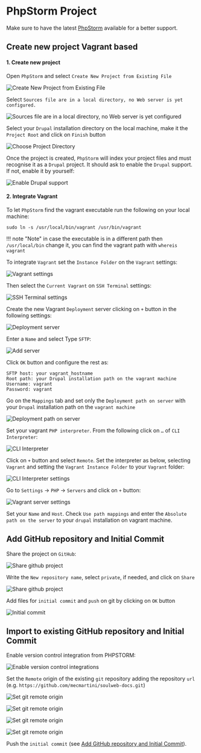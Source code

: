 # PhpStorm Project

Make sure to have the latest [PhpStorm](https://www.jetbrains.com/phpstorm/download) available for a better support.

## Create new project Vagrant based

#### 1. Create new project

Open `PhpStorm` and select `Create New Project from Existing File`

![Create New Project from Existing File](../img/drupal/phpstorm_1.png "Create New Project from Existing File")

Select `Sources file are in a local directory, no Web server is yet configured.`

![Sources file are in a local directory, no Web server is yet configured](../img/drupal/phpstorm_2.png "Sources file are in a local directory, no Web server is yet configured")

Select your `Drupal` installation directory on the local machine, make it the `Project Root` and click on `Finish` button

![Choose Project Directory](../img/drupal/phpstorm_3.png "Choose Project Directory")

Once the project is created, `PhpStorm` will index your project files and must recognise it as a `Drupal` project. It should ask to enable the `Drupal` support. If not, enable it by yourself:

![Enable Drupal support](../img/drupal/phpstorm_4.png "Enable Drupal support")

#### 2. Integrate Vagrant

To let `PhpStorm` find the vagrant executable run the following on your local machine:

    sudo ln -s /usr/local/bin/vagrant /usr/bin/vagrant

!!! note "Note"
    in case the executable is in a different path then `/usr/local/bin` change it, you can find the vagrant path with `whereis vagrant`
    
To integrate `Vagrant` set the `Instance Folder` on the `Vagrant` settings:

![Vagrant settings](../img/drupal/phpstorm_5.png "Vagrant settings")

Then select the `Current Vagrant` on `SSH Terminal` settings:

![SSH Terminal settings](../img/drupal/phpstorm_6.png "SSH Terminal settings")

Create the new Vagrant `Deployment` server clicking on `+` button in the following settings:

![Deployment server](../img/drupal/phpstorm_7.png "Deployment server")

Enter a `Name` and select Type `SFTP`:

![Add server](../img/drupal/phpstorm_8.png "Add server")

Click `OK` button and configure the rest as:

    SFTP host: your vagrant_hostname
    Root path: your Drupal installation path on the vagrant machine
    Username: vagrant 
    Password: vagrant

Go on the `Mappings` tab and set only the `Deployment path on server` with your `Drupal` installation path on the `vagrant machine`

![Deployment path on server](../img/drupal/phpstorm_9.png "Deployment path on server")

Set your vagrant `PHP interpreter`. From the following click on `…` of `CLI Interpreter`:

![CLI Interpreter](../img/drupal/phpstorm_10.png "CLI Interpreter")

Click on `+` button and select `Remote`. Set the interpreter as below, selecting `Vagrant` and setting the `Vagrant Instance Folder` to your `Vagrant` folder:

![CLI Interpreter settings](../img/drupal/phpstorm_11.png "CLI Interpreter settings")

Go to `Settings` -> `PHP` -> `Servers` and click on `+` button:

![Vagrant server settings](../img/drupal/phpstorm_12.png "Vagrant server settings")

Set your `Name` and `Host`. Check `Use path mappings` and enter the `Absolute path on the server` to your `drupal` installation on vagrant machine.

## Add GitHub repository and Initial Commit

Share the project on `GitHub`:

![Share github project](../img/drupal/phpstorm_13.png "Share github project")

Write the `New repository name`, select `private`, if needed, and click on `Share`

![Share github project](../img/drupal/phpstorm_14.png "Share github project")

Add files for `initial commit` and `push` on git by clicking on `OK` button

![Initial commit](../img/drupal/phpstorm_15.png "Initial commit")

## Import to existing GitHub repository and Initial Commit

Enable version control integration from PHPSTORM:

![Enable version control integrations](../img/drupal/phpstorm_16.png "Enable version control integrations")

Set the `Remote` origin of the existing `git` repository adding the repository `url` (e.g. `https://github.com/mecmartini/soulweb-docs.git`)

![Set git remote origin](../img/drupal/phpstorm_17.png "Set git remote origin")

![Set git remote origin](../img/drupal/phpstorm_18.png "Set git remote origin")

![Set git remote origin](../img/drupal/phpstorm_19.png "Set git remote origin")

![Set git remote origin](../img/drupal/phpstorm_20.png "Set git remote origin")

Push the `initial commit` (see [Add GitHub repository and Initial Commit](drupal_vm_phpstorm.md#3-add-github-repository-and-initial-commit)).
